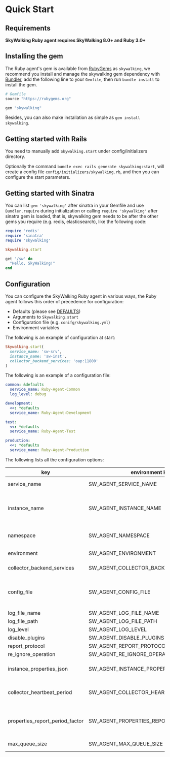 # Quick Start

## Requirements

**SkyWalking Ruby agent requires SkyWalking 8.0+ and Ruby 3.0+**

## Installing the gem

The Ruby agent's gem is available from [RubyGems](https://rubygems.org/) as `skywalking`, we recommend you install and
manage the skywalking gem dependency with [Bundler](http://bundler.io/), add the following line to your `Gemfile`, then
run `bundle install` to install the gem.

~~~ruby
# Gemfile
source "https://rubygems.org"

gem "skywalking"
~~~

Besides, you can also make installation as simple as `gem install skywalking`.

## Getting started with Rails

You need to manually add `Skywalking.start` under config/initializers directory.

Optionally the command `bundle exec rails generate skywalking:start`, will create a config file
`config/initializers/skywalking.rb`, and then you can configure the start parameters.

## Getting started with Sinatra

You can list `gem 'skywalking'` after sinatra in your Gemfile and use `Bundler.require` during initialization or calling
`require 'skywalking'` after sinatra gem is loaded, that is, skywalking gem needs to be after the other gems you
require (e.g. redis, elasticsearch), like the following code:

~~~ruby
require 'redis'
require 'sinatra'
require 'skywalking'

Skywalking.start

get '/sw' do
  "Hello, SkyWalking!"
end
~~~

## Configuration

You can configure the SkyWalking Ruby agent in various ways, the Ruby agent follows this order of precedence for
configuration:

- Defaults (please
  see [DEFAULTS](https://github.com/apache/skywalking-ruby/blob/main/lib/skywalking/configuration.rb#L21))
- Arguments to `Skywalking.start`
- Configuration file (e.g. `conifg/skywalking.yml`)
- Environment variables

The following is an example of configuration at start:

~~~ruby
Skywalking.start(
  service_name: 'sw-srv',
  instance_name: 'sw-inst',
  collector_backend_services: 'oap:11800'
)
~~~

The following is an example of a configuration file:
~~~yaml
common: &defaults
  service_name: Ruby-Agent-Common
  log_level: debug

development:
  <<: *defaults
  service_name: Ruby-Agent-Development

test:
  <<: *defaults
  service_name: Ruby-Agent-Test

production:
  <<: *defaults
  service_name: Ruby-Agent-Production
~~~

The following lists all the configuration options:

| key                             | environment key                          | default value        | description                                                                                                                               |
|---------------------------------|------------------------------------------|----------------------|-------------------------------------------------------------------------------------------------------------------------------------------|
| service_name                    | SW_AGENT_SERVICE_NAME                    | Your_ApplicationName | The name of the service which showed in UI.                                                                                               |
| instance_name                   | SW_AGENT_INSTANCE_NAME                   | Your_InstanceName    | To obtain the environment variable key for the instance name, if it cannot be obtained, an instance name will be automatically generated. |
| namespace                       | SW_AGENT_NAMESPACE                       | Not set              | Namespace represents a subnet, such as kubernetes namespace, or 172.10..                                                                  |
| environment                     | SW_AGENT_ENVIRONMENT                     | Not set              | The name of the environment this service is deployed in                                                                                   |
| collector_backend_services      | SW_AGENT_COLLECTOR_BACKEND_SERVICES      | 127.0.0.1:11800      | Collector SkyWalking trace receiver service addresses.                                                                                    |
| config_file                     | SW_AGENT_CONFIG_FILE                     | Not set              | The absolute path to the configuration file, if empty, it will automatically search for config/skywalking.yml in the root directory.      |
| log_file_name                   | SW_AGENT_LOG_FILE_NAME                   | skywalking           | The name of the log file.                                                                                                                 |
| log_file_path                   | SW_AGENT_LOG_FILE_PATH                   | Not set              | The path to the log file.                                                                                                                 |
| log_level                       | SW_AGENT_LOG_LEVEL                       | info                 | The log level.                                                                                                                            |
| disable_plugins                 | SW_AGENT_DISABLE_PLUGINS                 | Not set              | The plugins to disable.                                                                                                                   |
| report_protocol                 | SW_AGENT_REPORT_PROTOCOL                 | grpc                 | The protocol to use for reporting.                                                                                                        |
| re_ignore_operation             | SW_AGENT_RE_IGNORE_OPERATION             | Not set              | Ignore specific URL paths.                                                                                                                |
| instance_properties_json        | SW_AGENT_INSTANCE_PROPERTIES_JSON        | Not set              | A custom JSON string to be reported as service instance properties, e.g. `{"key": "value"}`.                                              |
| collector_heartbeat_period      | SW_AGENT_COLLECTOR_HEARTBEAT_PERIOD      | 30                   | he agent will send heartbeat to OAP every `collector_heartbeat_period` seconds.                                                           |
| properties_report_period_factor | SW_AGENT_PROPERTIES_REPORT_PERIOD_FACTOR | 10                   | The agent will report service instance properties every `collector_heartbeat_period * properties_report_period_factor` seconds.           |
| max_queue_size                  | SW_AGENT_MAX_QUEUE_SIZE                  | 10000                | The maximum queue size for reporting data.                                                                                                |
